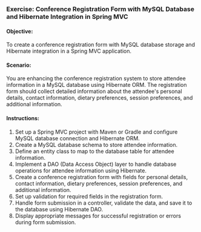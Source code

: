 ### Exercise: Conference Registration Form with MySQL Database and Hibernate Integration in Spring MVC

#### Objective:
To create a conference registration form with MySQL database storage and Hibernate integration in a Spring MVC application.

#### Scenario:
You are enhancing the conference registration system to store attendee information in a MySQL database using Hibernate ORM. The registration form should collect detailed information about the attendee's personal details, contact information, dietary preferences, session preferences, and additional information.

#### Instructions:

1.	Set up a Spring MVC project with Maven or Gradle and configure MySQL database connection and Hibernate ORM.
2.	Create a MySQL database schema to store attendee information.
3.	Define an entity class to map to the database table for attendee information.
4.	Implement a DAO (Data Access Object) layer to handle database operations for attendee information using Hibernate.
5.	Create a conference registration form with fields for personal details, contact information, dietary preferences, session preferences, and additional information.
6.	Set up validation for required fields in the registration form.
7.	Handle form submission in a controller, validate the data, and save it to the database using Hibernate DAO.
8.	Display appropriate messages for successful registration or errors during form submission.
